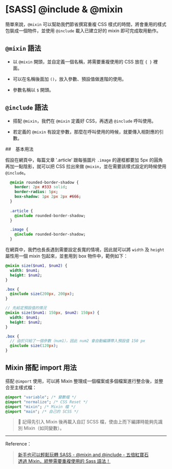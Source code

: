 # [SASS] @include & @mixin

簡單來說，`@mixin` 可以幫助我們<span class="bolder">節省撰寫重複 CSS 樣式的時間</span>，將會重用的樣式包裝成一個物件，並使用 `@include` 載入已建立好的 mixin 即可完成取用動作。

## `@mixin` 語法

- 以 `@mixin` 開頭，並自定義一個名稱，將需要重複使用的 CSS 放在 `{ }` 裡面。

- 可以在名稱後面加 `()`，放入參數、預設值做進階的使用。

- 參數名稱以 `$` 開頭。

## `@include` 語法

- 搭配 `@mixin`，我們在 `@mixin` 定義好 CSS，再透過 `@include` 呼叫使用。

- 若定義的 `@mixin` 有設定參數，那麼在呼叫使用的時候，就要傳入相對應的引數。

##　基本用法

假設在網頁中，每篇文章 ‵.article‵ 跟每張圖片 `.image` 的邊框都要加 5px 的圓角再加一點陰影，就可以把 CSS 拉出來做 `@mixin`，並在需要該樣式設定的時候使用 `@include`。

```sass
  @mixin rounded-border-shadow {
    border: 2px #333 solid;
    border-radius: 5px;
    box-shadow: 1px 2px 2px #666;
  }
  
  .article {
    @include rounded-border-shadow;
  }

  .image {
    @include rounded-border-shadow;
  }
```

在網頁中，我們也長長遇到需要設定長寬的情境，因此就可以將 `width` 及 `height` 屬性用一個 mixin 包起來，並套用到 box 物件中，範例如下：

```sass
@mixin size($num1, $num2) {
  width: $num1;
  height: $num2;
}

.box {
  @include size(200px, 200px);
}
```

```sass
// 先給定預設值的情況
@mixin size($num1: 150px, $num2: 150px) {
  width: $num1;
  height: $num2;
}

.box {
  // 由於只給了一個參數（num1），因此 num2 會自動編譯帶入預設值 150 px
  @include size(120px);
}
```

## Mixin 搭配 import 用法

搭配 `@import` 使用，可以將 Mixin 整理成一個檔案或多個檔案進行整合後，並整合至主樣式檔：

```sass
@import "variable"; /* 變數檔 */
@import "normalize"; /* CSS Reset */
@import "mixin"; /* Mixin 檔 */
@import "main"; /* 自己的 SCSS */
```

> 🌟 記得先引入 Mixin 後再載入自訂 SCSS 檔，使由上而下編譯時能夠先識別 Mixin（如同變數）。

---

Reference：

> [新手也可以輕鬆玩轉 SASS - @mixin and @include - 五倍紅寶石](https://5xcampus.com/posts/play-sass-mixin-and-include.html) <br>
> [透過 Mixin，統整需要重複使用的 Sass 語法！](https://guiblogs.com/sass-mixin/)